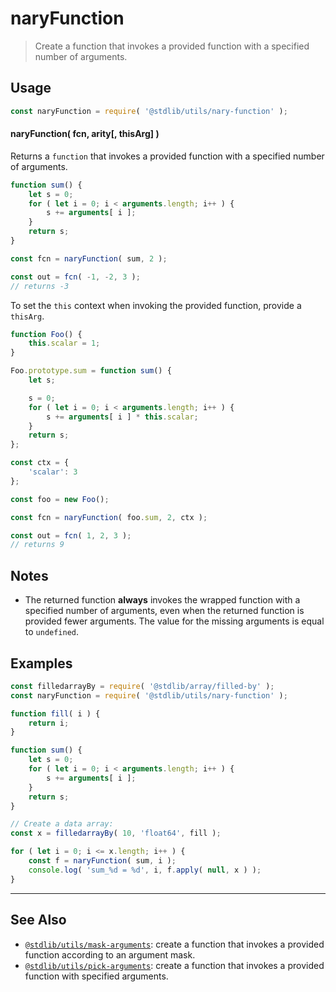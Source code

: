 <!--

@license Apache-2.0

Copyright (c) 2021 The Stdlib Authors.

Licensed under the Apache License, Version 2.0 (the "License");
you may not use this file except in compliance with the License.
You may obtain a copy of the License at

   http://www.apache.org/licenses/LICENSE-2.0

Unless required by applicable law or agreed to in writing, software
distributed under the License is distributed on an "AS IS" BASIS,
WITHOUT WARRANTIES OR CONDITIONS OF ANY KIND, either express or implied.
See the License for the specific language governing permissions and
limitations under the License.

-->

# naryFunction

> Create a function that invokes a provided function with a specified number of arguments.

<!-- Section to include introductory text. Make sure to keep an empty line after the intro `section` element and another before the `/section` close. -->

<section class="intro">

</section>

<!-- /.intro -->

<!-- Package usage documentation. -->

<section class="usage">

## Usage

```javascript
const naryFunction = require( '@stdlib/utils/nary-function' );
```

#### naryFunction( fcn, arity\[, thisArg] )

Returns a `function` that invokes a provided function with a specified number of arguments.

```javascript
function sum() {
    let s = 0;
    for ( let i = 0; i < arguments.length; i++ ) {
        s += arguments[ i ];
    }
    return s;
}

const fcn = naryFunction( sum, 2 );

const out = fcn( -1, -2, 3 );
// returns -3
```

To set the `this` context when invoking the provided function, provide a `thisArg`.

<!-- eslint-disable no-restricted-syntax -->

```javascript
function Foo() {
    this.scalar = 1;
}

Foo.prototype.sum = function sum() {
    let s;

    s = 0;
    for ( let i = 0; i < arguments.length; i++ ) {
        s += arguments[ i ] * this.scalar;
    }
    return s;
};

const ctx = {
    'scalar': 3
};

const foo = new Foo();

const fcn = naryFunction( foo.sum, 2, ctx );

const out = fcn( 1, 2, 3 );
// returns 9
```

</section>

<!-- /.usage -->

<!-- Package usage notes. Make sure to keep an empty line after the `section` element and another before the `/section` close. -->

<section class="notes">

## Notes

-   The returned function **always** invokes the wrapped function with a specified number of arguments, even when the returned function is provided fewer arguments. The value for the missing arguments is equal to `undefined`.

</section>

<!-- /.notes -->

<!-- Package usage examples. -->

<section class="examples">

## Examples

<!-- eslint no-undef: "error" -->

```javascript
const filledarrayBy = require( '@stdlib/array/filled-by' );
const naryFunction = require( '@stdlib/utils/nary-function' );

function fill( i ) {
    return i;
}

function sum() {
    let s = 0;
    for ( let i = 0; i < arguments.length; i++ ) {
        s += arguments[ i ];
    }
    return s;
}

// Create a data array:
const x = filledarrayBy( 10, 'float64', fill );

for ( let i = 0; i <= x.length; i++ ) {
    const f = naryFunction( sum, i );
    console.log( 'sum_%d = %d', i, f.apply( null, x ) );
}
```

</section>

<!-- /.examples -->

<!-- Section to include cited references. If references are included, add a horizontal rule *before* the section. Make sure to keep an empty line after the `section` element and another before the `/section` close. -->

<section class="references">

</section>

<!-- /.references -->

<!-- Section for related `stdlib` packages. Do not manually edit this section, as it is automatically populated. -->

<section class="related">

* * *

## See Also

-   <span class="package-name">[`@stdlib/utils/mask-arguments`][@stdlib/utils/mask-arguments]</span><span class="delimiter">: </span><span class="description">create a function that invokes a provided function according to an argument mask.</span>
-   <span class="package-name">[`@stdlib/utils/pick-arguments`][@stdlib/utils/pick-arguments]</span><span class="delimiter">: </span><span class="description">create a function that invokes a provided function with specified arguments.</span>

</section>

<!-- /.related -->

<!-- Section for all links. Make sure to keep an empty line after the `section` element and another before the `/section` close. -->

<section class="links">

<!-- <related-links> -->

[@stdlib/utils/mask-arguments]: https://github.com/stdlib-js/stdlib/tree/develop/lib/node_modules/%40stdlib/utils/mask-arguments

[@stdlib/utils/pick-arguments]: https://github.com/stdlib-js/stdlib/tree/develop/lib/node_modules/%40stdlib/utils/pick-arguments

<!-- </related-links> -->

</section>

<!-- /.links -->
